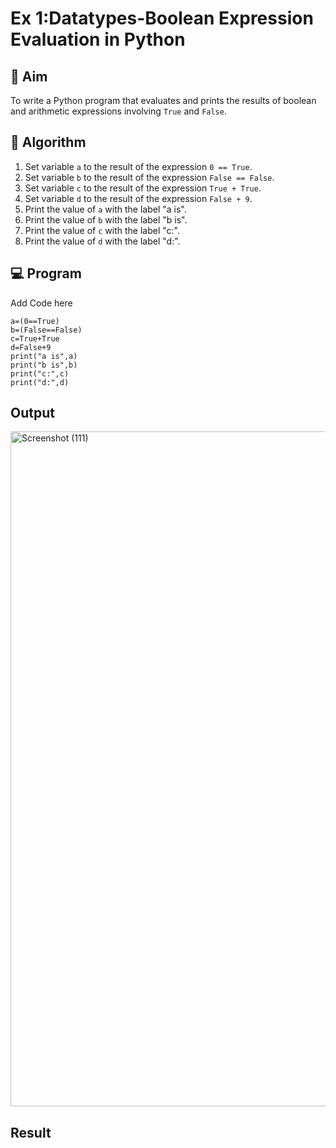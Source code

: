 # Ex 1:Datatypes-Boolean Expression Evaluation in Python

## 🎯 Aim
To write a Python program that evaluates and prints the results of boolean and arithmetic expressions involving `True` and `False`.

## 🧠 Algorithm
1. Set variable `a` to the result of the expression `0 == True`.
2. Set variable `b` to the result of the expression `False == False`.
3. Set variable `c` to the result of the expression `True + True`.
4. Set variable `d` to the result of the expression `False + 9`.
5. Print the value of `a` with the label "a is".
6. Print the value of `b` with the label "b is".
7. Print the value of `c` with the label "c:".
8. Print the value of `d` with the label "d:".

## 💻 Program
Add Code here
```
a=(0==True)
b=(False==False)
c=True+True
d=False+9
print("a is",a)
print("b is",b)
print("c:",c)
print("d:",d)
```
## Output
<img width="1920" height="1080" alt="Screenshot (111)" src="https://github.com/user-attachments/assets/b83779ff-a78d-472d-891a-5abde7407070" />

## Result
